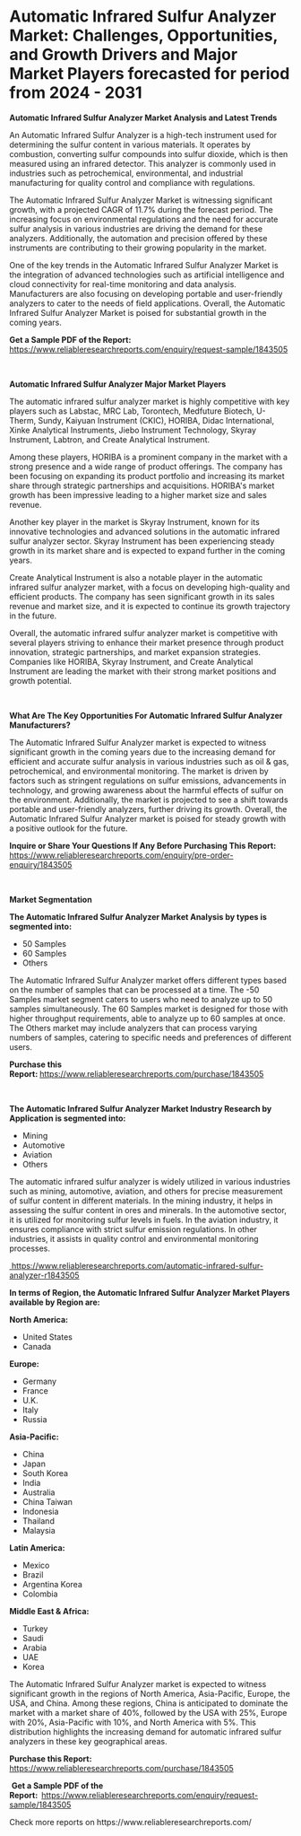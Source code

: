 <p><h1>Automatic Infrared Sulfur Analyzer Market: Challenges, Opportunities, and Growth Drivers and Major Market Players forecasted for period from 2024 - 2031</h1></p><p><strong>Automatic Infrared Sulfur Analyzer Market Analysis and Latest Trends</strong></p>
<p><p>An Automatic Infrared Sulfur Analyzer is a high-tech instrument used for determining the sulfur content in various materials. It operates by combustion, converting sulfur compounds into sulfur dioxide, which is then measured using an infrared detector. This analyzer is commonly used in industries such as petrochemical, environmental, and industrial manufacturing for quality control and compliance with regulations.</p><p>The Automatic Infrared Sulfur Analyzer Market is witnessing significant growth, with a projected CAGR of 11.7% during the forecast period. The increasing focus on environmental regulations and the need for accurate sulfur analysis in various industries are driving the demand for these analyzers. Additionally, the automation and precision offered by these instruments are contributing to their growing popularity in the market.</p><p>One of the key trends in the Automatic Infrared Sulfur Analyzer Market is the integration of advanced technologies such as artificial intelligence and cloud connectivity for real-time monitoring and data analysis. Manufacturers are also focusing on developing portable and user-friendly analyzers to cater to the needs of field applications. Overall, the Automatic Infrared Sulfur Analyzer Market is poised for substantial growth in the coming years.</p></p>
<p><strong>Get a Sample PDF of the Report:&nbsp;</strong> <a href="https://www.reliableresearchreports.com/enquiry/request-sample/1843505">https://www.reliableresearchreports.com/enquiry/request-sample/1843505</a></p>
<p>&nbsp;</p>
<p><strong>Automatic Infrared Sulfur Analyzer Major Market Players</strong></p>
<p><p>The automatic infrared sulfur analyzer market is highly competitive with key players such as Labstac, MRC Lab, Torontech, Medfuture Biotech, U-Therm, Sundy, Kaiyuan Instrument (CKIC), HORIBA, Didac International, Xinke Analytical Instruments, Jiebo Instrument Technology, Skyray Instrument, Labtron, and Create Analytical Instrument.</p><p>Among these players, HORIBA is a prominent company in the market with a strong presence and a wide range of product offerings. The company has been focusing on expanding its product portfolio and increasing its market share through strategic partnerships and acquisitions. HORIBA's market growth has been impressive leading to a higher market size and sales revenue.</p><p>Another key player in the market is Skyray Instrument, known for its innovative technologies and advanced solutions in the automatic infrared sulfur analyzer sector. Skyray Instrument has been experiencing steady growth in its market share and is expected to expand further in the coming years.</p><p>Create Analytical Instrument is also a notable player in the automatic infrared sulfur analyzer market, with a focus on developing high-quality and efficient products. The company has seen significant growth in its sales revenue and market size, and it is expected to continue its growth trajectory in the future.</p><p>Overall, the automatic infrared sulfur analyzer market is competitive with several players striving to enhance their market presence through product innovation, strategic partnerships, and market expansion strategies. Companies like HORIBA, Skyray Instrument, and Create Analytical Instrument are leading the market with their strong market positions and growth potential.</p></p>
<p>&nbsp;</p>
<p><strong>What Are The Key Opportunities For Automatic Infrared Sulfur Analyzer Manufacturers?</strong></p>
<p><p>The Automatic Infrared Sulfur Analyzer market is expected to witness significant growth in the coming years due to the increasing demand for efficient and accurate sulfur analysis in various industries such as oil & gas, petrochemical, and environmental monitoring. The market is driven by factors such as stringent regulations on sulfur emissions, advancements in technology, and growing awareness about the harmful effects of sulfur on the environment. Additionally, the market is projected to see a shift towards portable and user-friendly analyzers, further driving its growth. Overall, the Automatic Infrared Sulfur Analyzer market is poised for steady growth with a positive outlook for the future.</p></p>
<p><strong>Inquire or Share Your Questions If Any Before Purchasing This Report:</strong> <a href="https://www.reliableresearchreports.com/enquiry/pre-order-enquiry/1843505">https://www.reliableresearchreports.com/enquiry/pre-order-enquiry/1843505</a></p>
<p>&nbsp;</p>
<p><strong>Market Segmentation</strong></p>
<p><strong>The Automatic Infrared Sulfur Analyzer Market Analysis by types is segmented into:</strong></p>
<p><ul><li>50 Samples</li><li>60 Samples</li><li>Others</li></ul></p>
<p><p>The Automatic Infrared Sulfur Analyzer market offers different types based on the number of samples that can be processed at a time. The -50 Samples market segment caters to users who need to analyze up to 50 samples simultaneously. The 60 Samples market is designed for those with higher throughput requirements, able to analyze up to 60 samples at once. The Others market may include analyzers that can process varying numbers of samples, catering to specific needs and preferences of different users.</p></p>
<p><strong>Purchase this Report:&nbsp;</strong><a href="https://www.reliableresearchreports.com/purchase/1843505">https://www.reliableresearchreports.com/purchase/1843505</a></p>
<p>&nbsp;</p>
<p><strong>The Automatic Infrared Sulfur Analyzer Market Industry Research by Application is segmented into:</strong></p>
<p><ul><li>Mining</li><li>Automotive</li><li>Aviation</li><li>Others</li></ul></p>
<p><p>The automatic infrared sulfur analyzer is widely utilized in various industries such as mining, automotive, aviation, and others for precise measurement of sulfur content in different materials. In the mining industry, it helps in assessing the sulfur content in ores and minerals. In the automotive sector, it is utilized for monitoring sulfur levels in fuels. In the aviation industry, it ensures compliance with strict sulfur emission regulations. In other industries, it assists in quality control and environmental monitoring processes.</p></p>
<p><a href="https://www.reliableresearchreports.com/automatic-infrared-sulfur-analyzer-r1843505">&nbsp;https://www.reliableresearchreports.com/automatic-infrared-sulfur-analyzer-r1843505</a></p>
<p><strong>In terms of Region, the Automatic Infrared Sulfur Analyzer Market Players available by Region are:</strong></p>
<p>
    <p> <strong> North America: </strong>
        <ul>
            <li>United States</li>
            <li>Canada</li>
        </ul>
        </p> 
    <p> <strong> Europe: </strong>
        <ul>
            <li>Germany</li>
            <li>France</li>
            <li>U.K.</li>
            <li>Italy</li>
            <li>Russia</li>
        </ul>
        </p> 
    <p> <strong> Asia-Pacific: </strong>
        <ul>
            <li>China</li>
            <li>Japan</li>
            <li>South Korea</li>
            <li>India</li>
            <li>Australia</li>
            <li>China Taiwan</li>
            <li>Indonesia</li>
            <li>Thailand</li>
            <li>Malaysia</li>
        </ul>
        </p> 
    <p> <strong> Latin America: </strong>
        <ul>
            <li>Mexico</li>
            <li>Brazil</li>
            <li>Argentina Korea</li>
            <li>Colombia</li>
        </ul>
        </p> 
    <p> <strong> Middle East & Africa: </strong>
        <ul>
            <li>Turkey</li>
            <li>Saudi</li>
            <li>Arabia</li>
            <li>UAE</li>
            <li>Korea</li>
        </ul>
    </p>
    </p>
<p><p>The Automatic Infrared Sulfur Analyzer market is expected to witness significant growth in the regions of North America, Asia-Pacific, Europe, the USA, and China. Among these regions, China is anticipated to dominate the market with a market share of 40%, followed by the USA with 25%, Europe with 20%, Asia-Pacific with 10%, and North America with 5%. This distribution highlights the increasing demand for automatic infrared sulfur analyzers in these key geographical areas.</p></p>
<p><strong>Purchase this Report: </strong><a href="https://www.reliableresearchreports.com/purchase/1843505">https://www.reliableresearchreports.com/purchase/1843505</a></p>
<p>&nbsp;<strong>Get a Sample PDF of the Report:&nbsp;&nbsp;</strong><a href="https://www.reliableresearchreports.com/enquiry/request-sample/1843505">https://www.reliableresearchreports.com/enquiry/request-sample/1843505</a></p>
<p><strong></strong></p>
<p>Check more reports on https://www.reliableresearchreports.com/</p>